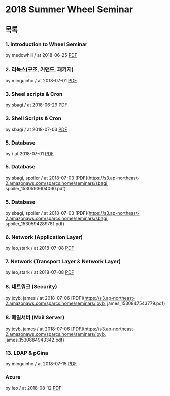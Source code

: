 # 2018 Summer Wheel Seminar

## 목록

### 1. Introduction to Wheel Seminar

by medowhill / at 2018-06-25
[PDF](https://s3.ap-northeast-2.amazonaws.com/sparcs.home/seminars/medowhill_1529929204618.pdf)

### 2. 리눅스(구조, 커맨드, 패키지)

by minguinho / at 2018-07-01
[PDF](https://s3.ap-northeast-2.amazonaws.com/sparcs.home/seminars/minguinho_1530452801989.pdf)

### 3. Sheel scripts & Cron

by sbagi / at 2018-06-29
[PDF](https://s3.ap-northeast-2.amazonaws.com/sparcs.home/seminars/sbagi_1530200905339.pdf)

### 3. Shell Scripts & Cron

by sbagi / at 2018-07-03
[PDF](https://s3.ap-northeast-2.amazonaws.com/sparcs.home/seminars/sbagi_1530594349736.pdf)

### 5. Database

by / at 2018-07-01
[PDF](https://s3.ap-northeast-2.amazonaws.com/sparcs.home/seminars/undefined_1530443788198.pdf)

### 5. Database

by sbagi, spoiler / at 2018-07-03
[PDF](https://s3.ap-northeast-2.amazonaws.com/sparcs.home/seminars/sbagi, spoiler_1530593604060.pdf)

### 5. Database

by sbagi, spoiler / at 2018-07-03
[PDF](https://s3.ap-northeast-2.amazonaws.com/sparcs.home/seminars/sbagi, spoiler_1530594289781.pdf)

### 6. Network (Application Layer)

by leo,stark / at 2018-07-08
[PDF](https://s3.ap-northeast-2.amazonaws.com/sparcs.home/seminars/leo,stark_1531024284420.pdf)

### 7. Network (Transport Layer & Network Layer)

by leo,stark / at 2018-07-08
[PDF](https://s3.ap-northeast-2.amazonaws.com/sparcs.home/seminars/leo,stark_1531024313947.pdf)

### 8. 네트워크 (Security)

by joyb, james / at 2018-07-06
[PDF](https://s3.ap-northeast-2.amazonaws.com/sparcs.home/seminars/joyb, james_1530847543779.pdf)

### 8. 메일서버 (Mail Server)

by joyb, james / at 2018-07-06
[PDF](https://s3.ap-northeast-2.amazonaws.com/sparcs.home/seminars/joyb, james_1530884943342.pdf)

### 13. LDAP & pGina

by minguinho / at 2018-07-15
[PDF](https://s3.ap-northeast-2.amazonaws.com/sparcs.home/seminars/minguinho_1531648786606.pdf)

### Azure

by leo / at 2018-08-12
[PDF](https://s3.ap-northeast-2.amazonaws.com/sparcs.home/seminars/leo_1534069439584.pdf)
